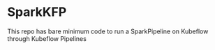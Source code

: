 # SparkKFP
This repo has bare minimum code to run a SparkPipeline on Kubeflow through Kubeflow Pipelines
